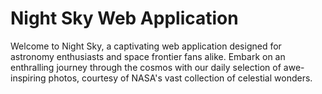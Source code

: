 # Night Sky Web Application
Welcome to Night Sky, a captivating web application designed for astronomy enthusiasts and space frontier fans alike. Embark on an enthralling journey through the cosmos with our daily selection of awe-inspiring photos, courtesy of NASA's vast collection of celestial wonders.

